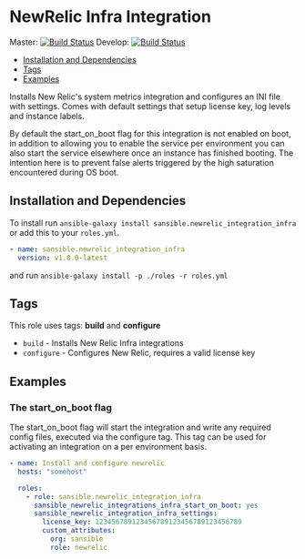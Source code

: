 # NewRelic Infra Integration

Master: [![Build Status](https://travis-ci.org/sansible/newrelic_integration_infra.svg?branch=master)](https://travis-ci.org/sansible/newrelic_integration_infra)
Develop: [![Build Status](https://travis-ci.org/sansible/newrelic_integration_infra.svg?branch=develop)](https://travis-ci.org/sansible/newrelic_integration_infra)

* [Installation and Dependencies](#installation-and-dependencies)
* [Tags](#tags)
* [Examples](#examples)

Installs New Relic's system metrics integration and configures an INI file with
settings. Comes with default settings that setup license key, log levels and
instance labels.

By default the start_on_boot flag for this integration is not enabled on boot,
in addition to allowing you to enable the service per environment you can also
start the service elsewhere once an instance has finished booting. The intention
here is to prevent false alerts triggered by the high saturation encountered
during OS boot.




## Installation and Dependencies

To install run `ansible-galaxy install sansible.newrelic_integration_infra` or add this to your
`roles.yml`.

```YAML
- name: sansible.newrelic_integration_infra
  version: v1.0.0-latest
```

and run `ansible-galaxy install -p ./roles -r roles.yml`




## Tags

This role uses tags: **build** and **configure**

* `build` - Installs New Relic Infra integrations
* `configure` - Configures New Relic, requires a valid license key




## Examples

### The start_on_boot flag

The start_on_boot flag will start the integration and write any required
config files, executed via the configure tag. This tag can be used for
activating an integration on a per environment basis.

```YAML
- name: Install and configure newrelic
  hosts: "somehost"

  roles:
    - role: sansible.newrelic_integration_infra
      sansible_newrelic_integrations_infra_start_on_boot: yes
      sansible_newrelic_integration_infra_settings:
        license_key: 123456789123456789123456789123456789
        custom_attributes:
          org: sansible
          role: newrelic
```
